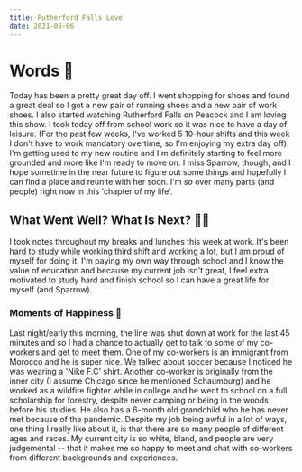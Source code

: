```yaml
---
title: Rutherford Falls Love
date: 2021-05-06
---
```

# Words 📄

Today has been a pretty great day off. I went shopping for shoes and found a great deal so I got a new pair of running shoes and a new pair of work shoes. I also started watching Rutherford Falls on Peacock and I am loving this show. I took today off from school work so it was nice to have a day of leisure. (For the past few weeks, I've worked 5 10-hour shifts and this week I don't have to work mandatory overtime, so I'm enjoying my extra day off). I'm getting used to my new routine and I'm definitely starting to feel more grounded and more like I'm ready to move on. I miss Sparrow, though, and I hope sometime in the near future to figure out some things and hopefully I can find a place and reunite with her soon. I'm *so* over many parts (and people) right now in this 'chapter of my life'. 
## What Went Well? What Is Next? 🦸‍♀️

I took notes throughout my breaks and lunches this week at work. It's been hard to study while working third shift and working a lot, but I am proud of myself for doing it. I'm paying my own way through school and I know the value of education and because my current job isn't great, I feel extra motivated to study hard and finish school so I can have a great life for myself (and Sparrow). 

### Moments of Happiness 🥰

Last night/early this morning, the line was shut down at work for the last 45 minutes and so I had a chance to actually get to talk to some of my co-workers and get to meet them. One of my co-workers is an immigrant from Morocco and he is super nice. We talked about soccer because I noticed he was wearing a 'Nike F.C' shirt. Another co-worker is originally from the inner city (I assume Chicago since he mentioned Schaumburg) and he worked as a wildfire fighter while in college and he went to school on a full scholarship for forestry, despite never camping or being in the woods before his studies. He also has a 6-month old grandchild who he has never met because of the pandemic. Despite my job being awful in a lot of ways, one thing I really like about it, is that there are so many people of different ages and races. My current city is so white, bland, and people are very judgemental -- that it makes me so happy to meet and chat with co-workers from different backgrounds and experiences. 